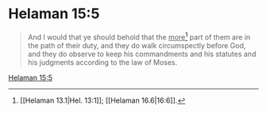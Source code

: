 # Helaman 15:5

> And I would that ye should behold that the <u>more</u>[^a] part of them are in the path of their duty, and they do walk circumspectly before God, and they do observe to keep his commandments and his statutes and his judgments according to the law of Moses.

[Helaman 15:5](https://www.churchofjesuschrist.org/study/scriptures/bofm/hel/15?lang=eng&id=p5#p5)


[^a]: [[Helaman 13.1|Hel. 13:1]]; [[Helaman 16.6|16:6]].  
